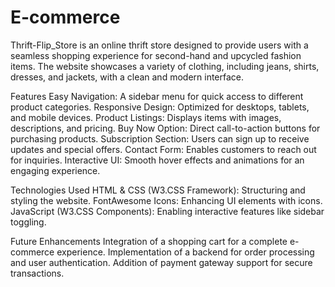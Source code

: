 # E-commerce
Thrift-Flip_Store is an online thrift store designed to provide users with a seamless shopping experience for second-hand and upcycled fashion items. The website showcases a variety of clothing, including jeans, shirts, dresses, and jackets, with a clean and modern interface.

Features
Easy Navigation: A sidebar menu for quick access to different product categories.
Responsive Design: Optimized for desktops, tablets, and mobile devices.
Product Listings: Displays items with images, descriptions, and pricing.
Buy Now Option: Direct call-to-action buttons for purchasing products.
Subscription Section: Users can sign up to receive updates and special offers.
Contact Form: Enables customers to reach out for inquiries.
Interactive UI: Smooth hover effects and animations for an engaging experience.

Technologies Used
HTML & CSS (W3.CSS Framework): Structuring and styling the website.
FontAwesome Icons: Enhancing UI elements with icons.
JavaScript (W3.CSS Components): Enabling interactive features like sidebar toggling.

Future Enhancements
Integration of a shopping cart for a complete e-commerce experience.
Implementation of a backend for order processing and user authentication.
Addition of payment gateway support for secure transactions.
